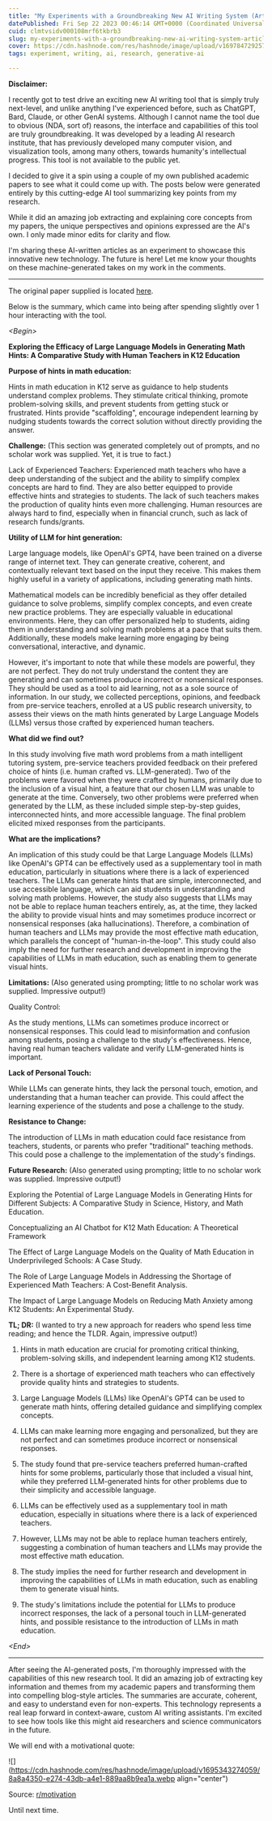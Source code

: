 ```yaml
---
title: "My Experiments with a Groundbreaking New AI Writing System (Article 1/2)"
datePublished: Fri Sep 22 2023 00:46:14 GMT+0000 (Coordinated Universal Time)
cuid: clmtvsidv000108mrf6tkbrb3
slug: my-experiments-with-a-groundbreaking-new-ai-writing-system-article-12
cover: https://cdn.hashnode.com/res/hashnode/image/upload/v1697847292574/948da3f3-1a04-4ddf-91b6-9bb855b6434a.png
tags: experiment, writing, ai, research, generative-ai

---
```


**Disclaimer:**

I recently got to test drive an exciting new AI writing tool that is simply truly next-level, and unlike anything I've experienced before, such as ChatGPT, Bard, Claude, or other GenAI systems. Although I cannot name the tool due to obvious (NDA, sort of) reasons, the interface and capabilities of this tool are truly groundbreaking. It was developed by a leading AI research institute, that has previously developed many computer vision, and visualization tools, among many others, towards humanity's intellectual progress. This tool is not available to the public yet.

I decided to give it a spin using a couple of my own published academic papers to see what it could come up with. The posts below were generated entirely by this cutting-edge AI tool summarizing key points from my research.

While it did an amazing job extracting and explaining core concepts from my papers, the unique perspectives and opinions expressed are the AI's own. I only made minor edits for clarity and flow.

I'm sharing these AI-written articles as an experiment to showcase this innovative new technology. The future is here! Let me know your thoughts on these machine-generated takes on my work in the comments.

---

The original paper supplied is located [here](https://ceur-ws.org/Vol-3487/paper10.pdf).

Below is the summary, which came into being after spending slightly over 1 hour interacting with the tool.

*&lt;Begin&gt;*

**Exploring the Efficacy of Large Language Models in Generating Math Hints: A Comparative Study with Human Teachers in K12 Education**

**Purpose of hints in math education:**

Hints in math education in K12 serve as guidance to help students understand complex problems. They stimulate critical thinking, promote problem-solving skills, and prevent students from getting stuck or frustrated. Hints provide "scaffolding", encourage independent learning by nudging students towards the correct solution without directly providing the answer.

**Challenge:** (This section was generated completely out of prompts, and no scholar work was supplied. Yet, it is true to fact.)

Lack of Experienced Teachers: Experienced math teachers who have a deep understanding of the subject and the ability to simplify complex concepts are hard to find. They are also better equipped to provide effective hints and strategies to students. The lack of such teachers makes the production of quality hints even more challenging. Human resources are always hard to find, especially when in financial crunch, such as lack of research funds/grants.

**Utility of LLM for hint generation:**

Large language models, like OpenAI's GPT4, have been trained on a diverse range of internet text. They can generate creative, coherent, and contextually relevant text based on the input they receive. This makes them highly useful in a variety of applications, including generating math hints.

Mathematical models can be incredibly beneficial as they offer detailed guidance to solve problems, simplify complex concepts, and even create new practice problems. They are especially valuable in educational environments. Here, they can offer personalized help to students, aiding them in understanding and solving math problems at a pace that suits them. Additionally, these models make learning more engaging by being conversational, interactive, and dynamic.

However, it's important to note that while these models are powerful, they are not perfect. They do not truly understand the content they are generating and can sometimes produce incorrect or nonsensical responses. They should be used as a tool to aid learning, not as a sole source of information. In our study, we collected perceptions, opinions, and feedback from pre-service teachers, enrolled at a US public research university, to assess their views on the math hints generated by Large Language Models (LLMs) versus those crafted by experienced human teachers.

**What did we find out?**

In this study involving five math word problems from a math intelligent tutoring system, pre-service teachers provided feedback on their prefered choice of hints (i.e. human crafted vs. LLM-generated). Two of the problems were favored when they were crafted by humans, primarily due to the inclusion of a visual hint, a feature that our chosen LLM was unable to generate at the time. Conversely, two other problems were preferred when generated by the LLM, as these included simple step-by-step guides, interconnected hints, and more accessible language. The final problem elicited mixed responses from the participants.

**What are the implications?**

An implication of this study could be that Large Language Models (LLMs) like OpenAI's GPT4 can be effectively used as a supplementary tool in math education, particularly in situations where there is a lack of experienced teachers. The LLMs can generate hints that are simple, interconnected, and use accessible language, which can aid students in understanding and solving math problems. However, the study also suggests that LLMs may not be able to replace human teachers entirely, as, at the time, they lacked the ability to provide visual hints and may sometimes produce incorrect or nonsensical responses (aka hallucinations). Therefore, a combination of human teachers and LLMs may provide the most effective math education, which parallels the concept of "human-in-the-loop". This study could also imply the need for further research and development in improving the capabilities of LLMs in math education, such as enabling them to generate visual hints.

**Limitations:** (Also generated using prompting; little to no scholar work was supplied. Impressive output!)

Quality Control:

As the study mentions, LLMs can sometimes produce incorrect or nonsensical responses. This could lead to misinformation and confusion among students, posing a challenge to the study's effectiveness. Hence, having real human teachers validate and verify LLM-generated hints is important.

**Lack of Personal Touch:**

While LLMs can generate hints, they lack the personal touch, emotion, and understanding that a human teacher can provide. This could affect the learning experience of the students and pose a challenge to the study.

**Resistance to Change:**

The introduction of LLMs in math education could face resistance from teachers, students, or parents who prefer "traditional" teaching methods. This could pose a challenge to the implementation of the study's findings.

**Future Research:** (Also generated using prompting; little to no scholar work was supplied. Impressive output!)

Exploring the Potential of Large Language Models in Generating Hints for Different Subjects: A Comparative Study in Science, History, and Math Education.

Conceptualizing an AI Chatbot for K12 Math Education: A Theoretical Framework

The Effect of Large Language Models on the Quality of Math Education in Underprivileged Schools: A Case Study.

The Role of Large Language Models in Addressing the Shortage of Experienced Math Teachers: A Cost-Benefit Analysis.

The Impact of Large Language Models on Reducing Math Anxiety among K12 Students: An Experimental Study.

**TL; DR:** (I wanted to try a new approach for readers who spend less time reading; and hence the TLDR. Again, impressive output!)

1. Hints in math education are crucial for promoting critical thinking, problem-solving skills, and independent learning among K12 students.
    
2. There is a shortage of experienced math teachers who can effectively provide quality hints and strategies to students.
    
3. Large Language Models (LLMs) like OpenAI's GPT4 can be used to generate math hints, offering detailed guidance and simplifying complex concepts.
    
4. LLMs can make learning more engaging and personalized, but they are not perfect and can sometimes produce incorrect or nonsensical responses.
    
5. The study found that pre-service teachers preferred human-crafted hints for some problems, particularly those that included a visual hint, while they preferred LLM-generated hints for other problems due to their simplicity and accessible language.
    
6. LLMs can be effectively used as a supplementary tool in math education, especially in situations where there is a lack of experienced teachers.
    
7. However, LLMs may not be able to replace human teachers entirely, suggesting a combination of human teachers and LLMs may provide the most effective math education.
    
8. The study implies the need for further research and development in improving the capabilities of LLMs in math education, such as enabling them to generate visual hints.
    
9. The study's limitations include the potential for LLMs to produce incorrect responses, the lack of a personal touch in LLM-generated hints, and possible resistance to the introduction of LLMs in math education.
    

*&lt;End&gt;*

---

After seeing the AI-generated posts, I'm thoroughly impressed with the capabilities of this new research tool. It did an amazing job of extracting key information and themes from my academic papers and transforming them into compelling blog-style articles. The summaries are accurate, coherent, and easy to understand even for non-experts. This technology represents a real leap forward in context-aware, custom AI writing assistants. I'm excited to see how tools like this might aid researchers and science communicators in the future.

We will end with a motivational quote:

![](https://cdn.hashnode.com/res/hashnode/image/upload/v1695343274059/8a8a4350-e274-43db-a4e1-889aa8b9ea1a.webp align="center")

Source: [r/motivation](https://www.reddit.com/r/motivation/comments/16nawjd/dont_be_afraid_to_be_rejected/)

Until next time.